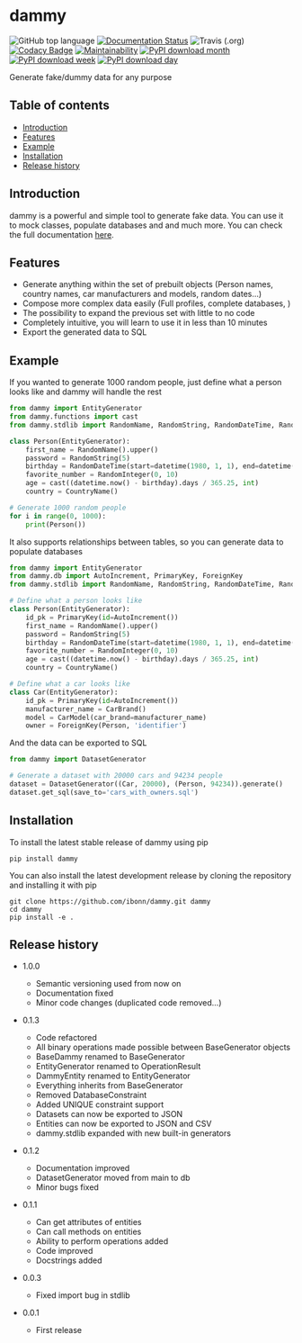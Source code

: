 # dammy

![GitHub top language](https://img.shields.io/github/languages/top/ibonn/dammy)
[![Documentation Status](https://readthedocs.org/projects/dammy/badge/?version=latest)](https://dammy.readthedocs.io/en/latest/?badge=latest)
![Travis (.org)](https://img.shields.io/travis/ibonn/dammy)
[![Codacy Badge](https://api.codacy.com/project/badge/Grade/c321b2ee18234712aff9ce2ca69ae6eb)](https://www.codacy.com/manual/ibonn/dammy?utm_source=github.com&amp;utm_medium=referral&amp;utm_content=ibonn/dammy&amp;utm_campaign=Badge_Grade)
[![Maintainability](https://api.codeclimate.com/v1/badges/141299ec4d7519f889d6/maintainability)](https://codeclimate.com/github/ibonn/dammy/maintainability)
[![PyPI download month](https://img.shields.io/pypi/dm/dammy.svg)](https://pypi.python.org/pypi/dammy/)
[![PyPI download week](https://img.shields.io/pypi/dw/dammy.svg)](https://pypi.python.org/pypi/dammy/)
[![PyPI download day](https://img.shields.io/pypi/dd/dammy.svg)](https://pypi.python.org/pypi/dammy/)

Generate fake/dummy data for any purpose

## Table of contents

* [Introduction](#introduction)
* [Features](#features)
* [Example](#example)
* [Installation](#installation)
* [Release history](#release-history)

## Introduction

dammy is a powerful and simple tool to generate fake data. You can use it to mock classes, populate databases and and much more.
You can check the full documentation [here](https://readthedocs.org/projects/dammy/).

## Features
* Generate anything within the set of prebuilt objects (Person names, country names, car manufacturers and models, random dates...)
* Compose more complex data easily (Full profiles, complete databases, )
* The possibility to expand the previous set with little to no code
* Completely intuitive, you will learn to use it in less than 10 minutes
* Export the generated data to SQL

## Example

If you wanted to generate 1000 random people, just define what a person looks like and dammy will handle the rest

``` python
from dammy import EntityGenerator
from dammy.functions import cast
from dammy.stdlib import RandomName, RandomString, RandomDateTime, RandomInteger, CountryName

class Person(EntityGenerator):
    first_name = RandomName().upper()
    password = RandomString(5)
    birthday = RandomDateTime(start=datetime(1980, 1, 1), end=datetime(2000, 12, 31), date_format='%d/%m/%Y')
    favorite_number = RandomInteger(0, 10)
    age = cast((datetime.now() - birthday).days / 365.25, int)
    country = CountryName()

# Generate 1000 random people
for i in range(0, 1000):
    print(Person())
```

It also supports relationships between tables, so you can generate data to populate databases
``` python
from dammy import EntityGenerator
from dammy.db import AutoIncrement, PrimaryKey, ForeignKey
from dammy.stdlib import RandomName, RandomString, RandomDateTime, RandomInteger, CountryName

# Define what a person looks like
class Person(EntityGenerator):
    id_pk = PrimaryKey(id=AutoIncrement())
    first_name = RandomName().upper()
    password = RandomString(5)
    birthday = RandomDateTime(start=datetime(1980, 1, 1), end=datetime(2000, 12, 31), date_format='%d/%m/%Y')
    favorite_number = RandomInteger(0, 10)
    age = cast((datetime.now() - birthday).days / 365.25, int)
    country = CountryName()

# Define what a car looks like
class Car(EntityGenerator):
    id_pk = PrimaryKey(id=AutoIncrement())
    manufacturer_name = CarBrand()
    model = CarModel(car_brand=manufacturer_name)
    owner = ForeignKey(Person, 'identifier')
```

And the data can be exported to SQL
``` python
from dammy import DatasetGenerator

# Generate a dataset with 20000 cars and 94234 people
dataset = DatasetGenerator((Car, 20000), (Person, 94234)).generate()
dataset.get_sql(save_to='cars_with_owners.sql')
```
## Installation
To install the latest stable release of dammy using pip
```
pip install dammy
```

You can also install the latest development release by cloning the repository and installing it with pip
```
git clone https://github.com/ibonn/dammy.git dammy
cd dammy
pip install -e .
```

## Release history
* 1.0.0
    * Semantic versioning used from now on
    * Documentation fixed
    * Minor code changes (duplicated code removed...)
    
* 0.1.3
    * Code refactored
    * All binary operations made possible between BaseGenerator objects
    * BaseDammy renamed to BaseGenerator
    * EntityGenerator renamed to OperationResult
    * DammyEntity renamed to EntityGenerator
    * Everything inherits from BaseGenerator
    * Removed DatabaseConstraint
    * Added UNIQUE constraint support
    * Datasets can now be exported to JSON
    * Entities can now be exported to JSON and CSV
    * dammy.stdlib expanded with new built-in generators

* 0.1.2
    * Documentation improved
    * DatasetGenerator moved from main to db
    * Minor bugs fixed

* 0.1.1
    * Can get attributes of entities
    * Can call methods on entities
    * Ability to perform operations added
    * Code improved
    * Docstrings added

* 0.0.3
    * Fixed import bug in stdlib

* 0.0.1
    * First release